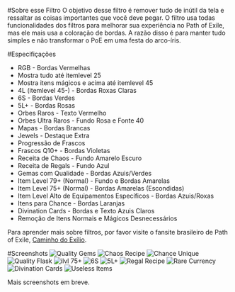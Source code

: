 #Sobre esse Filtro
O objetivo desse filtro é remover tudo de inútil da tela e ressaltar as coisas importantes que você deve pegar. O filtro usa todas funcionalidades dos filtros para melhorar sua experiência no Path of Exile, mas ele mais usa a coloração de bordas. A razão disso é para manter tudo simples e não transformar o PoE em uma festa do arco-íris.

#Especifiçações
- RGB - Bordas Vermelhas
- Mostra tudo até itemlevel 25
- Mostra itens mágicos e acima até itemlevel 45
- 4L (itemlevel 45-) - Bordas Roxas Claras
- 6S - Bordas Verdes
- 5L+ - Bordas Rosas
- Orbes Raros - Texto Vermelho
- Orbes Ultra Raros - Fundo Rosa e Fonte 40
- Mapas - Bordas Brancas
- Jewels - Destaque Extra
- Progressão de Frascos
- Frascos Q10+ - Bordas Violetas
- Receita de Chaos - Fundo Amarelo Escuro
- Receita de Regals - Fundo Azul
- Gemas com Qualidade - Bordas Azuis/Verdes
- Item Level 79+ (Normal) - Fundo e Bordas Amarelas
- Item Level 75+ (Normal) - Bordas Amarelas (Escondidas)
- Item Level Alto de Equipamentos Específicos - Bordas Azuis/Roxas
- Itens para Chance - Bordas Laranjas
- Divination Cards - Bordas e Texto Azuis Claros
- Remoção de Itens Normais e Mágicos Desnecessários

Para aprender mais sobre filtros, por favor visite o fansite brasileiro de Path of Exile, [Caminho do Exílio](http://www.caminhodoexilio.com/index.php?/topic/61-tudo-sobre-filtros/).

#Screenshots
![Quality Gems](http://i.imgur.com/HP1S8cD.png) ![Chaos Recipe](http://i.imgur.com/c7yItVq.png) ![Chance Unique](http://i.imgur.com/rAV7LNU.png) ![Quality Flask](http://i.imgur.com/tvdESle.png) ![ilvl 75+](http://i.imgur.com/8mGkhQG.png) ![6S](http://i.imgur.com/RjuU5o4.png) ![5L+](http://i.imgur.com/H4ZHQZq.png) ![Regal Recipe](http://i.imgur.com/8OKNjbZ.png) ![Rare Currency](http://i.imgur.com/d4E157A.png) ![Divination Cards](http://i.imgur.com/npmkCkS.png) ![Useless Items](http://i.imgur.com/RdkockC.png)

Mais screenshots em breve.